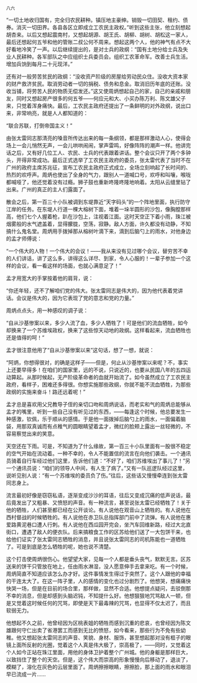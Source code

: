     八六 

   “一切土地收归国有，完全归农民耕种。镇压地主豪绅。销毁一切田契、租约、债券。消灭一切田界。各县各区立即成立工农民主政权。”听到这些主张，他立刻想起胡杏来。以后又想起震南村，又想起胡源、胡王氏、胡柳、胡树、胡松这一家人，最后还想起何五爷和他的管账二叔公何不周来。想起这两个人，他的神气有点不大好看地冷笑了一声。以后继续提出的，是对士兵的政纲：“国有土地分给士兵及失业人民耕种。各军部队之中应组织士兵委员会。组织工农革命军。改善士兵生活。增加兵饷到每月二十元现洋。”

   还有对一般劳苦贫民的政纲：“没收资产阶级的房屋给劳动民众住。没收大资本家的财产救济贫民。取消劳动者一切的捐税、债务和息金。取消旧历年底的还账。没收当铺，将劳苦人民的物质无偿发还。”这又使周炳想起自己的家，自己的亲戚和朋友，同时又想起房产很多的何五爷——何应元和大、小买办陈万利、陈文雄父子来，只觉着浑身痛快。最后，工农民主政府还提出了一条鲜明的对外政纲，说出口来，非常响亮，就是人人都知道的：

   “联合苏联，打倒帝国主义！”

   由张太雷同志那清亮的嗓音所传达出来的每一条纲领，都是那样激动人心，使得会场上一会儿悄然无声，一会儿哄哄闹闹，掌声雷鸣，好像阵阵的潮声一样。他讲完话之后，又有好几位工人、农民、士兵的代表跟着讲话。整个会议只开了两个多钟头，开得非常成功。最后正式选举了工农民主政府的委员，张太雷代表了当时不在广州的政府主席苏兆征，宣布工农民主政府正式成立，全场立刻响起了长时间的、热烈的欢呼声。周炳也使出了全身的气力，跟别人一道喊口号，欢呼和叫嚷，喉咙都喊哑了，他还觉着没有过瘾。狮子鼓也重新咚隆咚隆地响着。太阳从云缝里钻了出来。广州的真正的主人们露面了。

   散会之后，第一百三十小队被调到东堤靠近“天字码头”的一个阵地里面，执行防守江岸的任务。在东堤人行道一棵大榕树下面，堆着一垛半圆形的沙包，像胸膛那样高，他们七个人握着枪，趴在沙包上，注视着江面。这时天空正下着小雨，珠江被烟雾般的水气遮盖着，显得朦胧，空荡，寂静。敌人方面，许久都没有动静，不知搞什么鬼名堂。周炳用手拨掉那从榕树叶滴下来，滴到后脑勺上的雨水，对他身边的孟才师傅说：

   “一个伟大的人物！一个伟大的会议！——我从来没有见过哪个会议，替穷苦不幸的人们讲话，讲了这么多，讲得这么详尽、到家，令人心服的！一辈子参加一个这样的会议，看一看这样的场面，也就心满意足了！”

   孟才用宽大的手掌按着他的肩背，说：

   “你还年轻，还不了解咱们党的伟大。张太雷同志是伟大的，因为他代表着党讲话。会议是伟大的，因为它表现了党的意志和党的力量。”

   周炳点点头，用一种感叹的调子说：

   “自从沙基惨案以来，多少人流了血，多少人牺牲了！可是他们的流血牺牲，如今却换来了一个苏维埃政权，换来了这些惊天动地的政纲。这样看起来，流血牺牲也还是值得的呵！”

   孟才很注意他用了“自从沙基惨案以来”这句话，想了一想，就说：

   “阿炳，你想得很对，的确是这样子——但是，何止从沙基惨案以来呢？不，事实上还要早得多！在咱们的国家里，远的不说，只说近的，也要从民国八年的五四运动算起。从那时候起，无产阶级革命者的血就开始流了。如今虽然成立了工农民主政府，看样子，困难还多得很。你想实施那些政纲，你就不能不流血牺牲，为那些政纲的实施来奋斗！路还远着呢！”

   孟才总是喜欢用父兄教导子侄的亲切口吻和周炳说话，而老实和气的周炳总能够从孟才的嘴里，听到一些自己没有听见过的东西，——每逢这个时候，他总要发生一种感激，钦佩，乐于顺从的感情。于是他一面拨掉后脑勺上的雨水，一面偏着脑袋，用那双真诚而有点稚气的圆眼睛望着孟才，微红的脸颊上露出一丝轻微的，不容易察觉出来的笑意。

   天空还在下雨。可是，不知道为了什么缘故，第一百三十小队里面有一股很不稳定的空气开始在流动着。一种不幸的，令人不能置信的流言在向他们袭击。一个通讯员骑着自行车经过他们这里，告诉他们道：“不好了，咱们苏维埃出了事儿了！”另一个通讯员说：“咱们的领导人中间，有人生了病了。”又有一队巡逻队经过这里，说听见别人说：“有一个苏维埃的委员负了伤。”往后，这些话又慢慢牵连到张太雷同志身上。

   流言最初好像是窃窃私语，逐渐变成沙沙的耳语，往后又变成沉痛的低声说话，最后竟发出了又粗暴、又愤怒的声音。有一种流言，甚至说张太雷已经牺牲了！关于他的牺牲，人们甚至都已经在公开谈论。有人说他在观音山上牺牲的。有人说他在西村督战的时候牺牲的。有人说他在赤卫队总指挥部门前中了流弹。有人说他在惠爱路黄泥巷口遭人行刺。有人说他在西瓜园开完会，坐汽车回维新路，经过大北直街口，遭遇了敌人的便衣队。后来搞粮食工作的区苏给他们送了一大包饼干来，也给他们证实了张太雷同志牺牲的消息，并且说张太雷同志的司机陈能也一道牺牲了。可是到底是怎么牺牲的呢，她也说不清楚。

   这个打击使周炳很伤心。他望望大家，见每一个人都是垂头丧气，默默无言。区苏送来的饼干只管放在地上，任由雨水淋湿，没人愿意伸手去拿来吃。有一个时候，周炳简直不知道应该怎么办才好。这件事情发生得过于突然了。这个人跟他的幸福的干连太大了。在这一阵子里，人的感情的变化也过分剧烈了。他想哭，想痛痛快快哭一场，但是在目前的场合里，那样做，显然不合适。他想提点疑问，去驳倒那不幸的消息，但是却感到头脑迟钝，不知提什么好。他想狠狠地咒骂敌人一顿，但是又觉着这时候任何的咒骂，即使是天下最毒辣的咒骂，也显得不仅太迟了，而且软弱无力。

   他想起不久之前，他曾经因为区桃表姐的牺牲而感到沉重的悲哀，也曾经因为陈文雄跟何守仁出卖了省港罢工而感到无比的愤怒，如今看来，那些行为不免有些幼稚。他又想起张太雷同志的声音、笑貌、身材、服饰，甚至想起那对没有框子的眼镜上面所反射的光圈，觉着这个人真是伟大极了，崇高极了，——同时，又觉着这个人如今正站在珠江里面，用他的身体卫护着整个广州城。他的身躯是那样巨大，以致挡住了整个的天空。但是，这个伟大而崇高的形象慢慢向后移动了，退淡了，模糊了，溶化在灰色的云层里面了。周炳擦擦眼睛，擦擦脸，那上面的雨水和眼泪早已流成一片……

